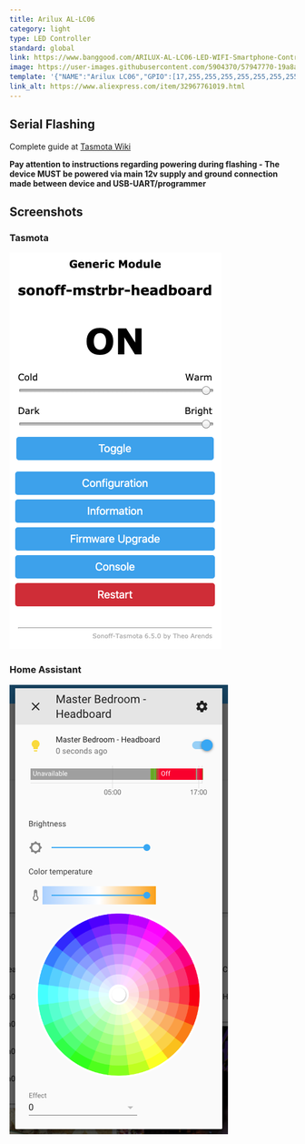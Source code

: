 ```yaml
---
title: Arilux AL-LC06
category: light
type: LED Controller
standard: global
link: https://www.banggood.com/ARILUX-AL-LC06-LED-WIFI-Smartphone-Controller-Romote-5-Channels-DC12-24V-For-RGBWW-Strip-light-p-1061476.html?cur_warehouse=CN
image: https://user-images.githubusercontent.com/5904370/57947770-19a8a180-78e0-11e9-8cd9-4a8063fd3860.png
template: '{"NAME":"Arilux LC06","GPIO":[17,255,255,255,255,255,255,255,38,39,37,41,40],"FLAG":0,"BASE":18}' 
link_alt: https://www.aliexpress.com/item/32967761019.html
---
```

## Serial Flashing
Complete guide at [Tasmota Wiki](https://github.com/arendst/Tasmota/wiki/MagicHome-LED-strip-controller#magichome-with-esp8285)

**Pay attention to instructions regarding powering during flashing - The device MUST be powered via main 12v supply and ground connection made between device and USB-UART/programmer**

## Screenshots
### Tasmota
![Tasmota Arilux Home Screenshot](./arilux_LC06-ss01.png)

### Home Assistant
![Home Assistant Screenshot](./arilux_LC06-ss02.png)
